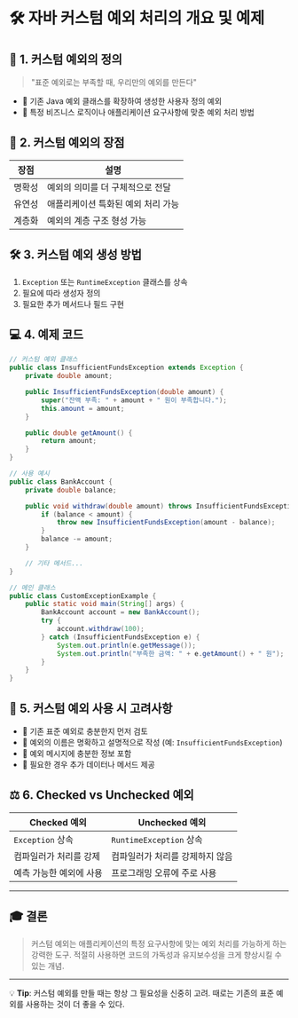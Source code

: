 # 🛠️ 자바 커스텀 예외 처리의 개요 및 예제

## 📌 1. 커스텀 예외의 정의

> "표준 예외로는 부족할 때, 우리만의 예외를 만든다"
>
- 🔹 기존 Java 예외 클래스를 확장하여 생성한 사용자 정의 예외
- 🔹 특정 비즈니스 로직이나 애플리케이션 요구사항에 맞춘 예외 처리 방법

## 🌟 2. 커스텀 예외의 장점

| 장점 | 설명 |
| --- | --- |
| 명확성 | 예외의 의미를 더 구체적으로 전달 |
| 유연성 | 애플리케이션 특화된 예외 처리 가능 |
| 계층화 | 예외의 계층 구조 형성 가능 |

## 🛠️ 3. 커스텀 예외 생성 방법

1. `Exception` 또는 `RuntimeException` 클래스를 상속
2. 필요에 따라 생성자 정의
3. 필요한 추가 메서드나 필드 구현

## 💻 4. 예제 코드

```java
// 커스텀 예외 클래스
public class InsufficientFundsException extends Exception {
    private double amount;

    public InsufficientFundsException(double amount) {
        super("잔액 부족: " + amount + " 원이 부족합니다.");
        this.amount = amount;
    }

    public double getAmount() {
        return amount;
    }
}

// 사용 예시
public class BankAccount {
    private double balance;

    public void withdraw(double amount) throws InsufficientFundsException {
        if (balance < amount) {
            throw new InsufficientFundsException(amount - balance);
        }
        balance -= amount;
    }

    // 기타 메서드...
}

// 메인 클래스
public class CustomExceptionExample {
    public static void main(String[] args) {
        BankAccount account = new BankAccount();
        try {
            account.withdraw(100);
        } catch (InsufficientFundsException e) {
            System.out.println(e.getMessage());
            System.out.println("부족한 금액: " + e.getAmount() + " 원");
        }
    }
}

```

## 🔑 5. 커스텀 예외 사용 시 고려사항

- 🔹 기존 표준 예외로 충분한지 먼저 검토
- 🔹 예외의 이름은 명확하고 설명적으로 작성 (예: `InsufficientFundsException`)
- 🔹 예외 메시지에 충분한 정보 포함
- 🔹 필요한 경우 추가 데이터나 메서드 제공

## ⚖️ 6. Checked vs Unchecked 예외

| Checked 예외 | Unchecked 예외 |
| --- | --- |
| `Exception` 상속 | `RuntimeException` 상속 |
| 컴파일러가 처리를 강제 | 컴파일러가 처리를 강제하지 않음 |
| 예측 가능한 예외에 사용 | 프로그래밍 오류에 주로 사용 |

---

## 🎓 결론

> 커스텀 예외는 애플리케이션의 특정 요구사항에 맞는 예외 처리를 가능하게 하는 강력한 도구. 적절히 사용하면 코드의 가독성과 유지보수성을 크게 향상시킬 수 있는 개념.
>

---

💡 **Tip**: 커스텀 예외를 만들 때는 항상 그 필요성을 신중히 고려. 때로는 기존의 표준 예외를 사용하는 것이 더 좋을 수 있다.